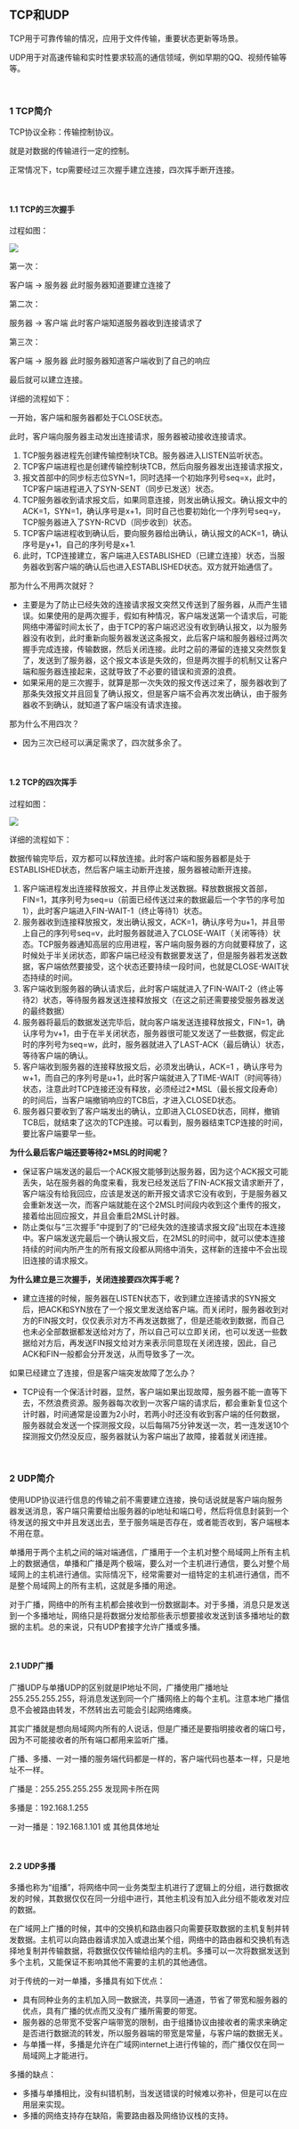 ## TCP和UDP

TCP用于可靠传输的情况，应用于文件传输，重要状态更新等场景。

UDP用于对高速传输和实时性要求较高的通信领域，例如早期的QQ、视频传输等等。

<br />

### 1 TCP简介

TCP协议全称：传输控制协议。

就是对数据的传输进行一定的控制。

正常情况下，tcp需要经过三次握手建立连接，四次挥手断开连接。

<br />

#### 1.1 TCP的三次握手

过程如图：

![](https://github.com/tangshenghao/iOSInterviewNotes/blob/master/%E7%BD%91%E7%BB%9C%E5%9F%BA%E7%A1%80/TCP%E5%92%8CUDP/TCP%E4%B8%89%E6%AC%A1%E6%8F%A1%E6%89%8B.jpg?raw=true)

第一次：

客户端 -> 服务器 此时服务器知道要建立连接了

第二次：

服务器 -> 客户端 此时客户端知道服务器收到连接请求了

第三次：

客户端 -> 服务器 此时服务器知道客户端收到了自己的响应

最后就可以建立连接。

详细的流程如下：

一开始，客户端和服务器都处于CLOSE状态。

此时，客户端向服务器主动发出连接请求，服务器被动接收连接请求。

1. TCP服务器进程先创建传输控制块TCB。服务器进入LISTEN监听状态。
2. TCP客户端进程也是创建传输控制块TCB，然后向服务器发出连接请求报文，
3. 报文首部中的同步标志位SYN=1，同时选择一个初始序列号seq=x，此时，TCP客户端进程进入了SYN-SENT（同步已发送）状态。
4. TCP服务器收到请求报文后，如果同意连接，则发出确认报文。确认报文中的ACK=1，SYN=1，确认序号是x+1，同时自己也要初始化一个序列号seq=y，TCP服务器进入了SYN-RCVD（同步收到）状态。
5. TCP客户端进程收到确认后，要向服务器给出确认，确认报文的ACK=1，确认序号是y+1，自己的序列号是x+1.
6. 此时，TCP连接建立，客户端进入ESTABLISHED（已建立连接）状态，当服务器收到客户端的确认后也进入ESTABLISHED状态。双方就开始通信了。

那为什么不用两次就好？

- 主要是为了防止已经失效的连接请求报文突然又传送到了服务器，从而产生错误。如果使用的是两次握手，假如有种情况，客户端发送第一个请求后，可能网络中滞留时间太长了，由于TCP的客户端迟迟没有收到确认报文，以为服务器没有收到，此时重新向服务器发送这条报文，此后客户端和服务器经过两次握手完成连接，传输数据，然后关闭连接。此时之前的滞留的连接又突然恢复了，发送到了服务器，这个报文本该是失效的，但是两次握手的机制又让客户端和服务器连接起来，这就导致了不必要的错误和资源的浪费。
- 如果采用的是三次握手，就算是那一次失效的报文传送过来了，服务器收到了那条失效报文并且回复了确认报文，但是客户端不会再次发出确认，由于服务器收不到确认，就知道了客户端没有请求连接。

那为什么不用四次？

- 因为三次已经可以满足需求了，四次就多余了。

<br />

#### 1.2 TCP的四次挥手

过程如图：

![](https://github.com/tangshenghao/iOSInterviewNotes/blob/master/%E7%BD%91%E7%BB%9C%E5%9F%BA%E7%A1%80/TCP%E5%92%8CUDP/TCP%E5%9B%9B%E6%AC%A1%E6%8C%A5%E6%89%8B.jpg?raw=true)

详细的流程如下：

数据传输完毕后，双方都可以释放连接。此时客户端和服务器都是处于ESTABLISHED状态，然后客户端主动断开连接，服务器被动断开连接。

1. 客户端进程发出连接释放报文，并且停止发送数据。释放数据报文首部，FIN=1，其序列号为seq=u（前面已经传送过来的数据最后一个字节的序号加1），此时客户端进入FIN-WAIT-1（终止等待1）状态。
2. 服务器收到连接释放报文，发出确认报文，ACK=1，确认序号为u+1，并且带上自己的序列号seq=v，此时服务器就进入了CLOSE-WAIT（关闭等待）状态。TCP服务器通知高层的应用进程，客户端向服务器的方向就要释放了，这时候处于半关闭状态，即客户端已经没有数据要发送了，但是服务器若发送数据，客户端依然要接受，这个状态还要持续一段时间，也就是CLOSE-WAIT状态持续的时间。
3. 客户端收到服务器的确认请求后，此时客户端就进入了FIN-WAIT-2（终止等待2）状态，等待服务器发送连接释放报文（在这之前还需要接受服务器发送的最终数据）
4. 服务器将最后的数据发送完毕后，就向客户端发送连接释放报文，FIN=1，确认序号为v+1，由于在半关闭状态，服务器很可能又发送了一些数据，假定此时的序列号为seq=w，此时，服务器就进入了LAST-ACK（最后确认）状态，等待客户端的确认。
5. 客户端收到服务器的连接释放报文后，必须发出确认，ACK=1 ，确认序号为w+1，而自己的序列号是u+1，此时客户端就进入了TIME-WAIT（时间等待）状态，注意此时TCP连接还没有释放，必须经过2*MSL（最长报文段寿命）的时间后，当客户端撤销响应的TCB后，才进入CLOSED状态。
6. 服务器只要收到了客户端发出的确认，立即进入CLOSED状态，同样，撤销TCB后，就结束了这次的TCP连接。可以看到，服务器结束TCP连接的时间，要比客户端要早一些。

**为什么最后客户端还要等待2*MSL的时间呢？**

- 保证客户端发送的最后一个ACK报文能够到达服务器，因为这个ACK报文可能丢失，站在服务器的角度来看，我发已经发送后了FIN-ACK报文请求断开了，客户端没有给我回应，应该是发送的断开报文请求它没有收到，于是服务器又会重新发送一次，而客户端就能在这个2MSL时间段内收到这个重传的报文，接着给出回应报文，并且会重启2MSL计时器。
- 防止类似与“三次握手”中提到了的“已经失效的连接请求报文段”出现在本连接中。客户端发送完最后一个确认报文后，在2MSL的时间中，就可以使本连接持续的时间内所产生的所有报文段都从网络中消失，这样新的连接中不会出现旧连接的请求报文。

**为什么建立是三次握手，关闭连接要四次挥手呢？**

- 建立连接的时候，服务器在LISTEN状态下，收到建立连接请求的SYN报文后，把ACK和SYN放在了一个报文里发送给客户端。而关闭时，服务器收到对方的FIN报文时，仅仅表示对方不再发送数据了，但是还能收到数据，而自己也未必全部数据都发送给对方了，所以自己可以立即关闭，也可以发送一些数据给对方后，再发送FIN报文给对方来表示同意现在关闭连接，因此，自己ACK和FIN一般都会分开发送，从而导致多了一次。

如果已经建立了连接，但是客户端突发故障了怎么办？

- TCP设有一个保活计时器，显然，客户端如果出现故障，服务器不能一直等下去，不然浪费资源。服务器每次收到一次客户端的请求后，都会重新复位这个计时器，时间通常是设置为2小时，若两小时还没有收到客户端的任何数据，服务器就会发送一个探测报文段，以后每隔75分钟发送一次，若一连发送10个探测报文仍然没反应，服务器就认为客户端出了故障，接着就关闭连接。

<br />

### 2 UDP简介

使用UDP协议进行信息的传输之前不需要建立连接，换句话说就是客户端向服务器发送消息，客户端只需要给出服务器的ip地址和端口号，然后将信息封装到一个待发送的报文中并且发送出去，至于服务端是否存在，或者能否收到，客户端根本不用在意。

单播用于两个主机之间的端对端通信，广播用于一个主机对整个局域网上所有主机上的数据通信，单播和广播是两个极端，要么对一个主机进行通信，要么对整个局域网上的主机进行通信。实际情况下，经常需要对一组特定的主机进行通信，而不是整个局域网上的所有主机，这就是多播的用途。

对于广播，网络中的所有主机都会接收到一份数据副本。对于多播，消息只是发送到一个多播地址，网络只是将数据分发给那些表示想要接收发送到该多播地址的数据的主机。总的来说，只有UDP套接字允许广播或多播。

<br />

#### 2.1 UDP广播

广播UDP与单播UDP的区别就是IP地址不同，广播使用广播地址255.255.255.255，将消息发送到同一个广播网络上的每个主机。注意本地广播信息不会被路由转发，不然转出去可能会引起网络瘫痪。

其实广播就是想向局域网内所有的人说话，但是广播还是要指明接收者的端口号，因为不可能接收者的所有端口都用来监听广播。

广播、多播、一对一播的服务端代码都是一样的，客户端代码也基本一样，只是地址不一样。

广播是：255.255.255.255  发现网卡所在网

多播是：192.168.1.255 

一对一播是：192.168.1.101 或 其他具体地址

<br />

#### 2.2 UDP多播

多播也称为“组播”，将网络中同一业务类型主机进行了逻辑上的分组，进行数据收发的时候，其数据仅仅在同一分组中进行，其他主机没有加入此分组不能收发对应的数据。

在广域网上广播的时候，其中的交换机和路由器只向需要获取数据的主机复制并转发数据。主机可以向路由器请求加入或退出某个组，网络中的路由器和交换机有选择地复制并传输数据，将数据仅仅传输给组内的主机。多播可以一次将数据发送到多个主机，又能保证不影响其他不需要的主机的其他通信。

对于传统的一对一单播，多播具有如下优点：

- 具有同种业务的主机加入同一数据流，共享同一通道，节省了带宽和服务器的优点，具有广播的优点而又没有广播所需要的带宽。
- 服务器的总带宽不受客户端带宽的限制，由于组播协议由接收者的需求来确定是否进行数据流的转发，所以服务器端的带宽是常量，与客户端的数据无关。
- 与单播一样，多播是允许在广域网internet上进行传输的，而广播仅仅在同一局域网上才能进行。

多播的缺点：

- 多播与单播相比，没有纠错机制，当发送错误的时候难以弥补，但是可以在应用层来实现。
- 多播的网络支持存在缺陷，需要路由器及网络协议栈的支持。

<br />